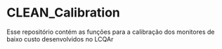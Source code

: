 # CLEAN_Calibration

Esse repositório contém as funções para a calibração dos monitores de baixo custo desenvolvidos no LCQAr